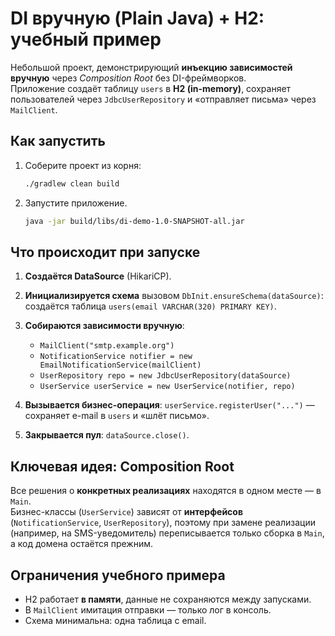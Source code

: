 # DI вручную (Plain Java) + H2: учебный пример

Небольшой проект, демонстрирующий **инъекцию зависимостей вручную** через *Composition Root* без DI-фреймворков.  
Приложение создаёт таблицу `users` в **H2 (in-memory)**, сохраняет пользователей через `JdbcUserRepository` и «отправляет письма» через `MailClient`.

## Как запустить

1. Соберите проект из корня:
   ```bash
   ./gradlew clean build
   ```
   
2. Запустите приложение.

   ```bash
   java -jar build/libs/di-demo-1.0-SNAPSHOT-all.jar
   ```

## Что происходит при запуске

1. **Создаётся DataSource** (HikariCP).

2. **Инициализируется схема** вызовом `DbInit.ensureSchema(dataSource)`:  
   создаётся таблица `users(email VARCHAR(320) PRIMARY KEY)`.

3. **Собираются зависимости вручную**:
    - `MailClient("smtp.example.org")`
    - `NotificationService notifier = new EmailNotificationService(mailClient)`
    - `UserRepository repo = new JdbcUserRepository(dataSource)`
    - `UserService userService = new UserService(notifier, repo)`

4. **Вызывается бизнес-операция**:
   `userService.registerUser("...")` — сохраняет e-mail в `users` и «шлёт письмо».

5. **Закрывается пул**: `dataSource.close()`.

## Ключевая идея: Composition Root

Все решения о **конкретных реализациях** находятся в одном месте — в `Main`.  
Бизнес-классы (`UserService`) зависят от **интерфейсов** (`NotificationService`, `UserRepository`), поэтому при замене реализации (например, на SMS-уведомитель) переписывается только сборка в `Main`, а код домена остаётся прежним.


## Ограничения учебного примера

- H2 работает **в памяти**, данные не сохраняются между запусками.
- В `MailClient` имитация отправки — только лог в консоль.
- Схема минимальна: одна таблица с email.
